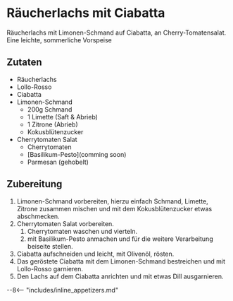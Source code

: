 # Räucherlachs mit Ciabatta

Räucherlachs mit Limonen-Schmand auf Ciabatta, an Cherry-Tomatensalat.  
Eine leichte, sommerliche Vorspeise  

## Zutaten

- Räucherlachs
- Lollo-Rosso
- Ciabatta
- Limonen-Schmand
    - 200g Schmand
    - 1 Limette (Saft & Abrieb)
    - 1 Zitrone (Abrieb)
    - Kokusblütenzucker
- Cherrytomaten Salat
    - Cherrytomaten
    - [Basilikum-Pesto](comming soon)
    - Parmesan (gehobelt)

## Zubereitung

1. Limonen-Schmand vorbereiten, hierzu einfach Schmand, Limette, Zitrone zusammen mischen und mit dem Kokusblütenzucker etwas abschmecken.
2. Cherrytomaten Salat vorbereiten.
    1. Cherrytomaten waschen und vierteln.
    2. mit Basilikum-Pesto anmachen und für die weitere Verarbeitung beiseite stellen.
3. Ciabatta aufschneiden und leicht, mit Olivenöl, rösten.
4. Das geröstete Ciabatta mit dem Limonen-Schmand bestreichen und mit Lollo-Rosso garnieren.
5. Den Lachs auf dem Ciabatta anrichten und mit etwas Dill ausgarnieren.

--8<-- "includes/inline_appetizers.md"
